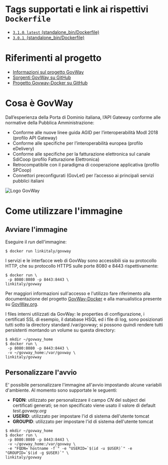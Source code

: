 # Tags supportati e link ai rispettivi `Dockerfile`
* [`3.1.0`, `latest` (standalone_bin/Dockerfile)](https://github.com/link-it/govway-docker/blob/master/standalone_bin/Dockerfile)
* [`3.0.1`, (standalone_bin/Dockerfile)](https://github.com/link-it/govway-docker/blob/master/standalone_bin/Dockerfile)

# Riferimenti al progetto
* [Informazioni sul progetto GovWay](https://govway.org/)
* [Sorgenti GovWay su GitHub](https://github.com/link-it/govway)
* [Progetto Govway-Docker su GitHub][3]

# Cosa è GovWay
Dall’esperienza della Porta di Dominio italiana, l’API Gateway conforme alle normative della Pubblica Amministrazione:
* Conforme alle nuove linee guida AGID per l’interoperabilità ModI 2018 (profilo API Gateway)
* Conforme alle specifiche per l’interoperabilità europea (profilo eDelivery)
* Conforme alle specifiche per la fatturazione elettronica sul canale SdiCoop (profilo Fatturazione Elettronica)
* Retrocompatibile con il paradigma di cooperazione applicativa (profilo SPCoop)
* Connettori preconfigurati (GovLet) per l’accesso ai principali servizi pubblici italiani

![Logo GovWay](https://govway.org/assets/images/gway_logo.svg "L'API gateway per la pubblica amministrazione italiana")

# Come utilizzare l'immagine

## Avviare l'immagine

Eseguire il _run_ dell'immagine:

```console 
$ docker run linkitaly/govway
```

I servizi e le interfacce web di GovWay sono accessibili sia su protocollo HTTP, che su protocollo HTTPS sulle porte 8080 e 8443 rispettivamente:


```console 
$ docker run \
 -p 8080:8080 -p 8443:8443 \
linkitaly/govway
```

Per maggiori informazioni sull'accesso e l'utilizzo  fare riferimento alla documentazione del progetto [GovWay-Docker][3] e alla manualistica presente su [GovWay.org](https://govway.org/download).


I files interni utilizzati da GovWay: le properties di configurazione, i certificati SSL di esempio, il database HSQL ed i file di log, sono posizionati tutti sotto la directory standard /var/govway; si possono quindi rendere tutti persistenti montando un volume su questa directory:


```console 
$ mkdir ~/govway_home
$ docker run \
 -p 8080:8080 -p 8443:8443 \
 -v ~/govway_home:/var/govway \
linkitaly/govway
```

## Personalizzare l'avvio
E' possibile personalizzare l'immagine all'avvio impostando alcune variabili d'ambiente. Al momento sono supportate le seguenti:
* __**FQDN**__: utilizzato per personalizzare il campo *CN* del subject dei certificati generati; se non specificato viene usato il valore di default *test.govway.org*
* __**USERID**__: utilizzato per impostare l'id di sistema dell'utente tomcat
* __**GROUPID**__: utilizzato per impostare l'id di sistema dell'utente tomcat


```console 
$ mkdir ~/govway_home
$ docker run \
 -p 8080:8080 -p 8443:8443 \
 -v ~/govway_home:/var/govway \
 -e "FQDN=`hostname -f`" -e "USERID=`$(id -u $USER)`" -e "GROUPID=`$(id -g $USER)`" \
linkitaly/govway
```
[3]: https://github.com/link-it/govway-docker "Progetto Govway-Docker"
